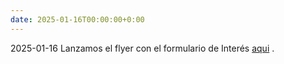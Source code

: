 ```yaml
---
date: 2025-01-16T00:00:00+0:00
---
```

2025-01-16 Lanzamos el flyer con el formulario de Interés [aqui](/Programa/_images/Flyer.jpg) .


